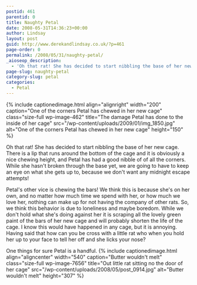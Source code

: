 ```yaml
---
postid: 461
parentid: 0
title: Naughty Petal
date: 2008-05-31T14:36:23+00:00
author: Lindsay
layout: post
guid: http://www.derekandlindsay.co.uk/?p=461
page-order: 0
permalink: /2008/05/31/naughty-petal/
_aioseop_description:
  - 'Oh that rat! She has decided to start nibbling the base of her new cage.  There is a lip that runs around the bottom of the cage and it is obviously a nice chewing height, and Petal has had a good nibble of of all the corners.'
page-slug: naughty-petal
category-slug: petal
categories:
  - Petal
---
```

{% include captionedimage.html align="alignright" width="200" caption="One of the corners Petal has chewed in her new cage" class="size-full wp-image-462" title="The damage Petal has done to the inside of her cage" src="/wp-content/uploads/2009/01/img_1850.jpg" alt="One of the corners Petal has chewed in her new cage" height="150" %} 

Oh that rat! She has decided to start nibbling the base of her new cage. There is a lip that runs around the bottom of the cage and it is obviously a nice chewing height, and Petal has had a good nibble of of all the corners. While she hasn't broken through the base yet, we are going to have to keep an eye on what she gets up to, because we don't want any midnight escape attempts!

Petal's other vice is chewing the bars! We think this is because she's on her own, and no matter how much time we spend with her, or how much we love her, nothing can make up for not having the company of other rats. So, we think this behavior is due to loneliness and maybe boredom. While we don't hold what she's doing against her it is scraping all the lovely green paint of the bars of her new cage and will probably shorten the life of the cage. I know this would have happened in any cage, but it is annoying. Having said that how can you be cross with a little rat who when you hold her up to your face to tell her off and she licks your nose?

One things for sure Petal is a handful. {% include captionedimage.html align="aligncenter" width="540" caption="Butter wouldn't melt" class="size-full wp-image-7656" title="Out little rat sitting no the door of her cage" src="/wp-content/uploads/2008/05/post_0914.jpg" alt="Butter wouldn't melt" height="307" %}
